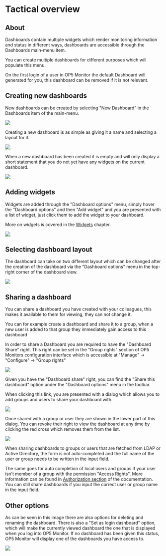 # Tactical overview

## About

Dashboards contain multiple widgets which render monitoring information and status in different ways, dashboards are accessible through the Dashboards main-menu item.

You can create multiple dashboards for different purposes which will populate this menu.

On the first login of a user in OP5 Monitor the default Dashboard will generated for you, this dashboard can be removed if it is not relevant.

## Creating new dashboards

New dashboards can be created by selecting "New Dashboard" in the Dashboards item of the main-menu.

![](images/16482310/18481516.png)

Creating a new dashboard is as simple as giving it a name and selecting a layout for it.

![](images/16482310/18481518.png)

When a new dashboard has been created it is empty and will only display a short statement that you do not yet have any widgets on the current dashboard.

![](images/16482310/18481513.png)

## Adding widgets

Widgets are added through the "Dashboard options" menu, simply hover the "Dashboard options" and then "Add widget" and you are presented with a list of widget, just click them to add the widget to your dashboard.

More on widgets is covered in the [Widgets](Widgets) chapter.

![](images/16482310/18481522.png)

## Selecting dashboard layout

The dashboard can take on two different layout which can be changed after the creation of the dashboard via the "Dashboard options" menu in the top-right corner of the dashboard view.

![](images/16482310/18481517.png)

## Sharing a dashboard

You can share a dashboard you have created with your colleagues, this makes it available to them for viewing, they can not change it.

You can for example create a dashboard and share it to a group, when a new user is added to that group they immediately gain access to this dashboard

In order to share a Dashboard you are required to have the "Dashboard Share" right. This right can be set in the "Group rights" section of OP5 Monitors configuration interface which is accessible at "Manage" -\> "Configure" -\> "Group rights"

![](images/16482310/18481519.png)

Given you have the "Dashboard share" right, you can find the "Share this dashboard" option under the "Dashboard options" menu in the toolbar.

When clicking this link, you are presented with a dialog which allows you to add groups and users to share your dashboard with.

![](images/16482310/18481520.png)

Once shared with a group or user they are shown in the lower part of this dialog. You can revoke their right to view the dashboard at any time by clicking the red cross which removes them from the list.

![](images/16482310/18481521.png)

When sharing dashboards to groups or users that are fetched from LDAP or Active Directory, the form is not auto-completed and the full name of the user or group needs to be written in the input field.

The same goes for auto completion of local users and groups if your user isn't member of a group with the permission "Access Rights". More information can be found in [Authorization section](Authorization_16482400.html#Authorization-Authorizationpoints) of the documentation. You can still share dashboards if you input the correct user or group name in the input field.

## Other options

As can be seen in this image there are also options for deleting and renaming the dashboard. There is also a "Set as login dashboard" option, which will make the currently viewed dashboard the one that is displayed when you log into OP5 Monitor. If no dashboard has been given this status, OP5 Monitor will display one of the dashboards you have access to.

![](images/16482310/18481517.png)

